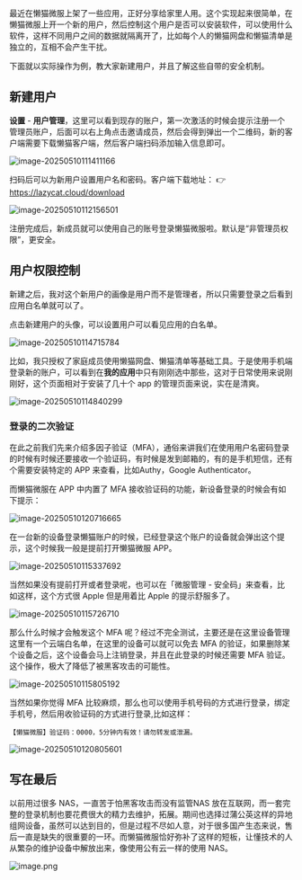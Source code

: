 

最近在懒猫微服上架了一些应用，正好分享给家里人用。这个实现起来很简单，在懒猫微服上开一个新的用户，然后控制这个用户是否可以安装软件，可以使用什么软件，这样不同用户之间的数据就隔离开了，比如每个人的懒猫网盘和懒猫清单是独立的，互相不会产生干扰。


下面就以实际操作为例，教大家新建用户，并且了解这些自带的安全机制。


## 新建用户

**设置** - **用户管理**，这里可以看到现存的账户，第一次激活的时候会提示注册一个管理员账户，后面可以右上角点击邀请成员，然后会得到弹出一个二维码，新的客户端需要下载懒猫客户端，然后客户端扫码添加输入信息即可。


![image-20250510111411166](https://raw.githubusercontent.com/cloudsmithy/picgo-imh/master/image-20250510111411166.png)

扫码后可以为新用户设置用户名和密码。客户端下载地址：
 👉 https://lazycat.cloud/download

![image-20250510112156501](https://raw.githubusercontent.com/cloudsmithy/picgo-imh/master/image-20250510112156501.png)


注册完成后，新成员就可以使用自己的账号登录懒猫微服啦。默认是“非管理员权限”，更安全。

## 用户权限控制

新建之后，我对这个新用户的画像是用户而不是管理者，所以只需要登录之后看到应用白名单就可以了。

点击新建用户的头像，可以设置用户可以看见应用的白名单。


![image-20250510114715784](https://raw.githubusercontent.com/cloudsmithy/picgo-imh/master/image-20250510114715784.png)



比如，我只授权了家庭成员使用懒猫网盘、懒猫清单等基础工具。于是使用手机端登录新的账户，可以看到在**我的应用**中只有刚刚选中那些，这对于日常使用来说刚刚好，这个页面相对于安装了几十个 app 的管理页面来说，实在是清爽。



![image-20250510114840299](https://raw.githubusercontent.com/cloudsmithy/picgo-imh/master/image-20250510114840299.png)



### 登录的二次验证

在此之前我们先来介绍多因子验证（MFA），通俗来讲我们在使用用户名密码登录的时候有时候还要接收一个验证码，有时候是发到邮箱的，有的是手机短信，还有个需要安装特定的 APP 来查看，比如Authy，Google Authenticator。


而懒猫微服在 APP 中内置了 MFA 接收验证码的功能，新设备登录的时候会有如下提示：

![image-20250510120716665](https://raw.githubusercontent.com/cloudsmithy/picgo-imh/master/image-20250510120716665.png)

在一台新的设备登录懒猫账户的时候，已经登录这个账户的设备就会弹出这个提示，这个时候我一般是提前打开懒猫微服 APP。

![image-20250510115337692](https://raw.githubusercontent.com/cloudsmithy/picgo-imh/master/image-20250510115337692.png)



当然如果没有提前打开或者登录呢，也可以在「微服管理 - 安全码」来查看，比如这样，这个方式很 Apple 但是用着比 Apple 的提示舒服多了。

![image-20250510115726710](https://raw.githubusercontent.com/cloudsmithy/picgo-imh/master/image-20250510115726710.png)



那么什么时候才会触发这个 MFA 呢？经过不完全测试，主要还是在这里设备管理这里有一个云端白名单，在这里的设备可以就可以免去 MFA 的验证，如果删除某个设备之后，这个设备会马上注销登录，并且在此登录的时候还需要 MFA 验证。这个操作，极大了降低了被黑客攻击的可能性。



![image-20250510115805192](https://raw.githubusercontent.com/cloudsmithy/picgo-imh/master/image-20250510115805192.png)

当然如果你觉得 MFA 比较麻烦，那么也可以使用手机号码的方式进行登录，绑定手机号，然后用收验证码的方式进行登录,比如这样：

```
【懒猫微服】验证码：0000，5分钟内有效！请勿转发或泄漏。
```

![image-20250510120805601](https://raw.githubusercontent.com/cloudsmithy/picgo-imh/master/image-20250510120805601.png)

## 写在最后

以前用过很多 NAS，一直苦于怕黑客攻击而没有监管NAS 放在互联网，而一套完整的登录机制也要花费很大的精力去维护，拓展。期间也选择过蒲公英这样的异地组网设备，虽然可以达到目的，但是过程不尽如人意，对于很多国产生态来说，售后一直是缺失的很重要的一环。而懒猫微服恰好弥补了这样的短板，让懂技术的人从繁杂的维护设备中解放出来，像使用公有云一样的使用 NAS。


![image.png](https://lzc-playground-1301583638.cos.ap-chengdu.myqcloud.com/guidelines/459/fec2fe20-307a-49d2-8cc5-a5ec370d31c5.png "image.png")